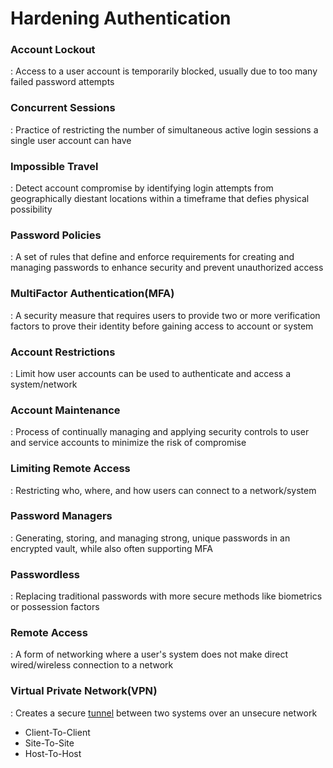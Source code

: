 # Hardening Authentication


### Account Lockout
 : Access to a user account is temporarily blocked, usually due to too many failed password attempts


### Concurrent Sessions
 : Practice of restricting the number of simultaneous active login sessions a single user account can have


### Impossible Travel
 : Detect account compromise by identifying login attempts from geographically diestant locations within a timeframe that defies physical possibility


### Password Policies
 : A set of rules that define and enforce requirements for creating and managing passwords to enhance security and prevent unauthorized access


### MultiFactor Authentication(MFA)
 : A security measure that requires users to provide two or more verification factors to prove their identity before gaining access to account or system


### Account Restrictions
 : Limit how user accounts can be used to authenticate and access a system/network


### Account Maintenance
 : Process of continually managing and applying security controls to user and service accounts to minimize the risk of compromise


### Limiting Remote Access
 : Restricting who, where, and how users can connect to a network/system


### Password Managers
 : Generating, storing, and managing strong, unique passwords in an encrypted vault, while also often supporting MFA


### Passwordless
 : Replacing traditional passwords with more secure methods like biometrics or possession factors


### Remote Access
 : A form of networking where a user's system does not make direct wired/wireless connection to a network


### Virtual Private Network(VPN)
 : Creates a secure <ins>tunnel</ins> between two systems over an unsecure network
 * Client-To-Client
 * Site-To-Site
 * Host-To-Host